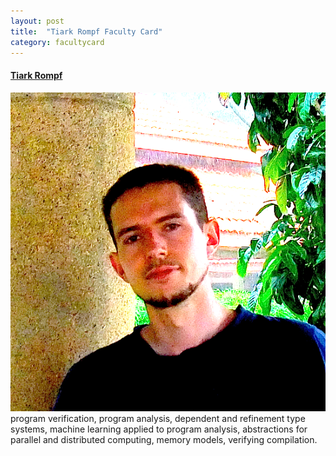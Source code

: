 ```yaml
---
layout: post
title:  "Tiark Rompf Faculty Card"
category: facultycard
---
```


#### [Tiark Rompf](https://tiarkrompf.github.io/) ####

![Tiark Rompf](assets/tiark.png)
program verification,
program analysis,
dependent and refinement type systems,
machine learning applied to program analysis,
abstractions for parallel and distributed computing,
memory models,
verifying compilation.
